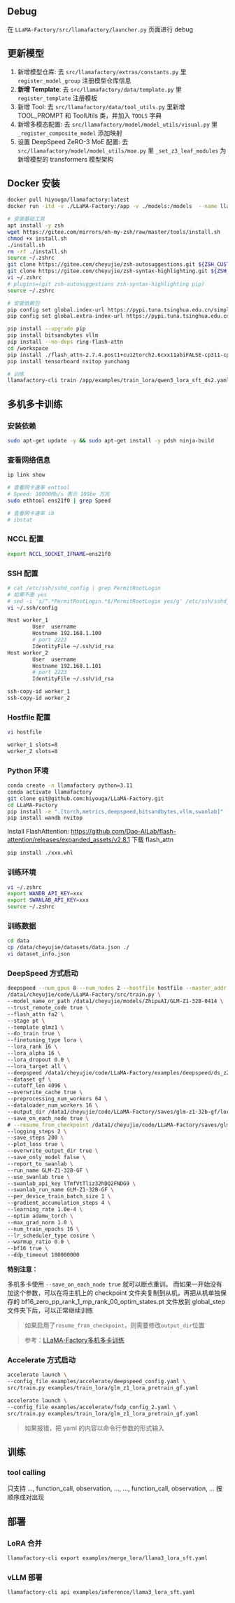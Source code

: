 ## Debug
在 `LLaMA-Factory/src/llamafactory/launcher.py` 页面进行 debug


## 更新模型
1. 新增模型仓库: 去 `src/llamafactory/extras/constants.py` 里 `register_model_group` 注册模型仓库信息
3. **新增 Template**: 去 `src/llamafactory/data/template.py` 里 `register_template` 注册模板
4. 新增 Tool: 去 `src/llamafactory/data/tool_utils.py` 里新增 TOOL_PROMPT 和 ToolUtils 类，并加入 `TOOLS` 字典
4. 新增多模态配置: 去 `src/llamafactory/model/model_utils/visual.py` 里 `_register_composite_model` 添加映射
5. 设置 DeepSpeed ZeRO-3 MoE 配置: 去 `src/llamafactory/model/model_utils/moe.py` 里 `_set_z3_leaf_modules` 为新增模型的 transformers 模型架构


## Docker 安装

```bash
docker pull hiyouga/llamafactory:latest
docker run -itd -v ./LLaMA-Factory:/app -v ./models:/models  --name llamafactory --gpus=all --ipc=host hiyouga/llamafactory:latest /bin/bash
```

```bash
# 安装基础工具
apt install -y zsh
wget https://gitee.com/mirrors/oh-my-zsh/raw/master/tools/install.sh
chmod +x install.sh
./install.sh
rm -rf ./install.sh
source ~/.zshrc
git clone https://gitee.com/cheyujie/zsh-autosuggestions.git ${ZSH_CUSTOM:-~/.oh-my-zsh/custom}/plugins/zsh-autosuggestions
git clone https://gitee.com/cheyujie/zsh-syntax-highlighting.git ${ZSH_CUSTOM:-~/.oh-my-zsh/custom}/plugins/zsh-syntax-highlighting
vi ~/.zshrc
# plugins=(git zsh-autosuggestions zsh-syntax-highlighting pip)
source ~/.zshrc
```

```bash
# 安装依赖包
pip config set global.index-url https://pypi.tuna.tsinghua.edu.cn/simple
pip config set global.extra-index-url https://pypi.tuna.tsinghua.edu.cn/simple

pip install --upgrade pip
pip install bitsandbytes vllm
pip install --no-deps ring-flash-attn
cd /workspace
pip install ./flash_attn-2.7.4.post1+cu12torch2.6cxx11abiFALSE-cp311-cp311-linux_x86_64.whl
pip install tensorboard nvitop yunchang
```

```bash
# 训练
llamafactory-cli train /app/examples/train_lora/qwen3_lora_sft_ds2.yaml
```


## 多机多卡训练

### 安装依赖
```bash
sudo apt-get update -y && sudo apt-get install -y pdsh ninja-build
```

### 查看网络信息
```bash
ip link show

# 查看网卡速率 enttool
# Speed: 10000Mb/s 表示 10Gbe 万兆
sudo ethtool ens21f0 | grep Speed

# 查看网卡速率 ib
# ibstat
```

### NCCL 配置
```bash
export NCCL_SOCKET_IFNAME=ens21f0
```

### SSH 配置
```bash
# cat /etc/ssh/sshd_config | grep PermitRootLogin
# 如果不是 yes
# sed -i 's/^.*PermitRootLogin.*$/PermitRootLogin yes/g' /etc/ssh/sshd_config
vi ~/.ssh/config
```

```bash
Host worker_1
        User  username
        Hostname 192.168.1.100
        # port 2223
        IdentityFile ~/.ssh/id_rsa
Host worker_2
        User  username
        Hostname 192.168.1.101
        # port 2223
        IdentityFile ~/.ssh/id_rsa  
```

```bash
ssh-copy-id worker_1
ssh-copy-id worker_2
```

### Hostfile 配置
```bash
vi hostfile
```

```bash
worker_1 slots=8
worker_2 slots=8
```

### Python 环境
```bash
conda create -n llamafactory python=3.11
conda activate llamafactory
git clone git@github.com:hiyouga/LLaMA-Factory.git
cd LLaMA-Factory
pip install -e ".[torch,metrics,deepspeed,bitsandbytes,vllm,swanlab]" --no-build-isolation
pip install wandb nvitop
```

Install FlashAttention:
https://github.com/Dao-AILab/flash-attention/releases/expanded_assets/v2.8.1 下载 flash_attn

```bash
pip install ./xxx.whl
```

### 训练环境
```bash
vi ~/.zshrc
export WANDB_API_KEY=xxx
export SWANLAB_API_KEY=xxx
source ~/.zshrc
```

### 训练数据
```bash
cd data
cp /data/cheyujie/datasets/data.json ./
vi dataset_info.json
```


### DeepSpeed 方式启动
```bash
deepspeed --num_gpus 8 --num_nodes 2 --hostfile hostfile --master_addr 10.1.50.7 --master_port=9901 \
/data1/cheyujie/code/LLaMA-Factory/src/train.py \
--model_name_or_path /data1/cheyujie/models/ZhipuAI/GLM-Z1-32B-0414 \
--trust_remote_code true \
--flash_attn fa2 \
--stage pt \
--template glmz1 \
--do_train true \
--finetuning_type lora \
--lora_rank 16 \
--lora_alpha 16 \
--lora_dropout 0.0 \
--lora_target all \
--deepspeed /data1/cheyujie/code/LLaMA-Factory/examples/deepspeed/ds_z2_config.json \
--dataset gf \
--cutoff_len 4096 \
--overwrite_cache true \
--preprocessing_num_workers 64 \
--dataloader_num_workers 16 \
--output_dir /data1/cheyujie/code/LLaMA-Factory/saves/glm-z1-32b-gf/lora/pretrain \
--save_on_each_node true \
# --resume_from_checkpoint /data1/cheyujie/code/LLaMA-Factory/saves/glm-z1-32b-gf/lora/pretrain/checkpoint-2184 \
--logging_steps 2 \
--save_steps 200 \
--plot_loss true \
--overwrite_output_dir true \
--save_only_model false \
--report_to swanlab \
--run_name GLM-Z1-32B-GF \
--use_swanlab true \
--swanlab_api_key lTmfVtTliz32hDQ2FNDG9 \
--swanlab_run_name GLM-Z1-32B-GF \
--per_device_train_batch_size 1 \
--gradient_accumulation_steps 4 \
--learning_rate 1.0e-4 \
--optim adamw_torch \
--max_grad_norm 1.0 \
--num_train_epochs 16 \
--lr_scheduler_type cosine \
--warmup_ratio 0.0 \
--bf16 true \
--ddp_timeout 180000000
```

**特别注意：**

多机多卡使用 `--save_on_each_node true` 就可以断点重训。
而如果一开始没有加这个参数，可以在将主机上的 checkpoint 文件夹复制到从机，再把从机单独保存的 bf16_zero_pp_rank_1_mp_rank_00_optim_states.pt 文件放到 global_step 文件夹下后，可以正常继续训练


> 如果启用了`resume_from_checkpoint`，则需要修改`output_dir`位置

> 参考：[LLaMA-Factory多机多卡训练](https://blog.csdn.net/xiong_wq/article/details/143189413)


### Accelerate 方式启动
```bash
accelerate launch \
--config_file examples/accelerate/deepspeed_config.yaml \
src/train.py examples/train_lora/glm_z1_lora_pretrain_gf.yaml
```

```bash
accelerate launch \
--config_file examples/accelerate/fsdp_config_2.yaml \
src/train.py examples/train_lora/glm_z1_lora_pretrain_gf.yaml
```

> 如果报错，把 yaml 的内容以命令行参数的形式输入



## 训练
### tool calling
只支持 ..., function_call, observation, ..., ..., function_call, observation, ... 按顺序成对出现



## 部署
### LoRA 合并
```bash
llamafactory-cli export examples/merge_lora/llama3_lora_sft.yaml
```

### vLLM 部署
```bash
llamafactory-cli api examples/inference/llama3_lora_sft.yaml
```